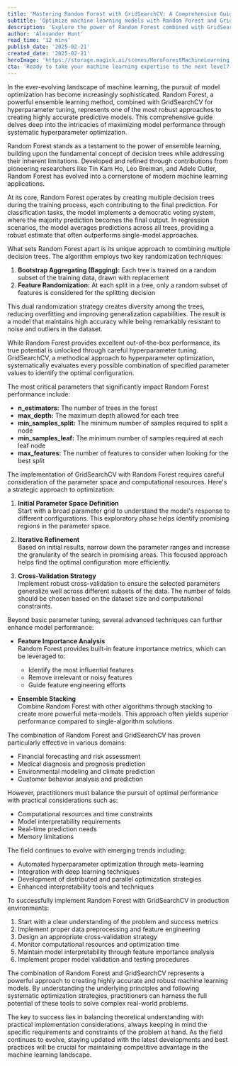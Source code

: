 ```yaml
---
title: 'Mastering Random Forest with GridSearchCV: A Comprehensive Guide to Hyperparameter Tuning'
subtitle: 'Optimize machine learning models with Random Forest and GridSearchCV'
description: 'Explore the power of Random Forest combined with GridSearchCV for optimal machine learning model performance. This comprehensive guide covers everything from fundamental concepts to advanced optimization techniques, helping practitioners create more accurate and robust predictive models.'
author: 'Alexander Hunt'
read_time: '12 mins'
publish_date: '2025-02-21'
created_date: '2025-02-21'
heroImage: 'https://storage.magick.ai/scenes/HeroForestMachineLearning.jpg'
cta: 'Ready to take your machine learning expertise to the next level? Follow us on LinkedIn for more in-depth technical insights and stay updated with the latest developments in AI and machine learning.'
---
```


In the ever-evolving landscape of machine learning, the pursuit of model optimization has become increasingly sophisticated. Random Forest, a powerful ensemble learning method, combined with GridSearchCV for hyperparameter tuning, represents one of the most robust approaches to creating highly accurate predictive models. This comprehensive guide delves deep into the intricacies of maximizing model performance through systematic hyperparameter optimization.

Random Forest stands as a testament to the power of ensemble learning, building upon the fundamental concept of decision trees while addressing their inherent limitations. Developed and refined through contributions from pioneering researchers like Tin Kam Ho, Leo Breiman, and Adele Cutler, Random Forest has evolved into a cornerstone of modern machine learning applications.

At its core, Random Forest operates by creating multiple decision trees during the training process, each contributing to the final prediction. For classification tasks, the model implements a democratic voting system, where the majority prediction becomes the final output. In regression scenarios, the model averages predictions across all trees, providing a robust estimate that often outperforms single-model approaches.

What sets Random Forest apart is its unique approach to combining multiple decision trees. The algorithm employs two key randomization techniques:

1. **Bootstrap Aggregating (Bagging):** Each tree is trained on a random subset of the training data, drawn with replacement
2. **Feature Randomization:** At each split in a tree, only a random subset of features is considered for the splitting decision

This dual randomization strategy creates diversity among the trees, reducing overfitting and improving generalization capabilities. The result is a model that maintains high accuracy while being remarkably resistant to noise and outliers in the dataset.

While Random Forest provides excellent out-of-the-box performance, its true potential is unlocked through careful hyperparameter tuning. GridSearchCV, a methodical approach to hyperparameter optimization, systematically evaluates every possible combination of specified parameter values to identify the optimal configuration.

The most critical parameters that significantly impact Random Forest performance include:

- **n_estimators:** The number of trees in the forest
- **max_depth:** The maximum depth allowed for each tree
- **min_samples_split:** The minimum number of samples required to split a node
- **min_samples_leaf:** The minimum number of samples required at each leaf node
- **max_features:** The number of features to consider when looking for the best split

The implementation of GridSearchCV with Random Forest requires careful consideration of the parameter space and computational resources. Here's a strategic approach to optimization:

1. **Initial Parameter Space Definition**  
   Start with a broad parameter grid to understand the model's response to different configurations. This exploratory phase helps identify promising regions in the parameter space.

2. **Iterative Refinement**  
   Based on initial results, narrow down the parameter ranges and increase the granularity of the search in promising areas. This focused approach helps find the optimal configuration more efficiently.

3. **Cross-Validation Strategy**  
   Implement robust cross-validation to ensure the selected parameters generalize well across different subsets of the data. The number of folds should be chosen based on the dataset size and computational constraints.

Beyond basic parameter tuning, several advanced techniques can further enhance model performance:

- **Feature Importance Analysis**  
  Random Forest provides built-in feature importance metrics, which can be leveraged to:
  - Identify the most influential features
  - Remove irrelevant or noisy features
  - Guide feature engineering efforts

- **Ensemble Stacking**  
  Combine Random Forest with other algorithms through stacking to create more powerful meta-models. This approach often yields superior performance compared to single-algorithm solutions.

The combination of Random Forest and GridSearchCV has proven particularly effective in various domains:

- Financial forecasting and risk assessment
- Medical diagnosis and prognosis prediction
- Environmental modeling and climate prediction
- Customer behavior analysis and prediction

However, practitioners must balance the pursuit of optimal performance with practical considerations such as:

- Computational resources and time constraints
- Model interpretability requirements
- Real-time prediction needs
- Memory limitations

The field continues to evolve with emerging trends including:

- Automated hyperparameter optimization through meta-learning
- Integration with deep learning techniques
- Development of distributed and parallel optimization strategies
- Enhanced interpretability tools and techniques

To successfully implement Random Forest with GridSearchCV in production environments:

1. Start with a clear understanding of the problem and success metrics
2. Implement proper data preprocessing and feature engineering
3. Design an appropriate cross-validation strategy
4. Monitor computational resources and optimization time
5. Maintain model interpretability through feature importance analysis
6. Implement proper model validation and testing procedures

The combination of Random Forest and GridSearchCV represents a powerful approach to creating highly accurate and robust machine learning models. By understanding the underlying principles and following systematic optimization strategies, practitioners can harness the full potential of these tools to solve complex real-world problems.

The key to success lies in balancing theoretical understanding with practical implementation considerations, always keeping in mind the specific requirements and constraints of the problem at hand. As the field continues to evolve, staying updated with the latest developments and best practices will be crucial for maintaining competitive advantage in the machine learning landscape.